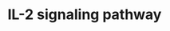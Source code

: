 ---
annotations:
- id: PW:0000512
  parent: signaling pathway
  type: Pathway Ontology
  value: Interleukin mediated signaling pathway
- id: PW:0000907
  parent: signaling pathway
  type: Pathway Ontology
  value: interleukin-2 signaling pathway
authors:
- A.Pandey
- MaintBot
- Khanspers
- Mkutmon
- MartijnVanIersel
- AlexanderPico
- NetPath
- Christine Chichester
- Fehrhart
- Egonw
- Eweitz
description: IL-2 is a multifunctional cytokine with pleiotropic effects on several
  cells of the immune system. IL-2 was originally discovered as a T cell growth factor,
  but it was also found to have actions related to B cell proliferation, and cytolytic
  activity of natural killer cells. IL-2 also activates lymphokine activated killer
  cells. In contrast to its proliferative effects, IL-2 also has potent activity in
  a process known as activation-induced cell death. More recently, IL-2 was shown
  to promote tolerance through its effects on regulatory T cell development. IL-2
  clinically has anti-cancer effects as well as utility in supporting T cell numbers
  in HIV/AIDS. There are three classes of IL-2 receptors, binding IL-2 with low, intermediate,
  or high-affinity. The low affinity receptor (IL-2RÃŽÂ± alone) is not functional;
  signaling by IL-2 involves either the high affinity hetero-trimeric receptor containing
  IL-2RÃŽÂ±, IL-2RÃŽÂ² and the common cytokine receptor gamma chain (originally named
  IL-2RÃŽÂ³ and now generally denoted as ÃŽÂ³c) or the intermediate affinity heterodimeric
  receptor composed of IL-2RÃŽÂ² and ÃŽÂ³c. IL-2 stimulation induces the activation
  of the Janus family tyrosine kinases JAK1 and JAK3, which associate with IL-2RÃŽÂ²
  and ÃŽÂ³c, respectively. These kinases in turn phosphorylate IL-2RÃŽÂ² and induce
  tyrosine phosphorylation of STATs (signal transducers and activators of transcription)
  and various other downstream targets. The downstream signaling pathways activated
  by IL-2 also involves mitogen-activated protein kinase and phosphoinositide 3-kinase
  signaling modules, leading to both mitogenic and anti-apoptotic signals. Please
  access this pathway at [http://www.netpath.org/netslim/IL_2_pathway.html NetSlim]
  database. NetPath is a collaborative project between PandeyLab at Johns Hopkins
  University (http://pandeylab.igm.jhmi.edu) and the Institute of Bioinformatics (http://www.ibioinformatics.org).
  If you use this pathway, please cite the NetPath website until the pathway is published.
last-edited: 2021-12-23
ndex: 27703bb3-8b60-11eb-9e72-0ac135e8bacf
organisms:
- Homo sapiens
redirect_from:
- /index.php/Pathway:WP49
- /instance/WP49
revision: null
schema-jsonld:
- '@context': https://schema.org/
  '@id': https://wikipathways.github.io/pathways/WP49.html
  '@type': Dataset
  creator:
    '@type': Organization
    name: WikiPathways
  description: IL-2 is a multifunctional cytokine with pleiotropic effects on several
    cells of the immune system. IL-2 was originally discovered as a T cell growth
    factor, but it was also found to have actions related to B cell proliferation,
    and cytolytic activity of natural killer cells. IL-2 also activates lymphokine
    activated killer cells. In contrast to its proliferative effects, IL-2 also has
    potent activity in a process known as activation-induced cell death. More recently,
    IL-2 was shown to promote tolerance through its effects on regulatory T cell development.
    IL-2 clinically has anti-cancer effects as well as utility in supporting T cell
    numbers in HIV/AIDS. There are three classes of IL-2 receptors, binding IL-2 with
    low, intermediate, or high-affinity. The low affinity receptor (IL-2RÃŽÂ± alone)
    is not functional; signaling by IL-2 involves either the high affinity hetero-trimeric
    receptor containing IL-2RÃŽÂ±, IL-2RÃŽÂ² and the common cytokine receptor gamma
    chain (originally named IL-2RÃŽÂ³ and now generally denoted as ÃŽÂ³c) or the intermediate
    affinity heterodimeric receptor composed of IL-2RÃŽÂ² and ÃŽÂ³c. IL-2 stimulation
    induces the activation of the Janus family tyrosine kinases JAK1 and JAK3, which
    associate with IL-2RÃŽÂ² and ÃŽÂ³c, respectively. These kinases in turn phosphorylate
    IL-2RÃŽÂ² and induce tyrosine phosphorylation of STATs (signal transducers and
    activators of transcription) and various other downstream targets. The downstream
    signaling pathways activated by IL-2 also involves mitogen-activated protein kinase
    and phosphoinositide 3-kinase signaling modules, leading to both mitogenic and
    anti-apoptotic signals. Please access this pathway at [http://www.netpath.org/netslim/IL_2_pathway.html
    NetSlim] database. NetPath is a collaborative project between PandeyLab at Johns
    Hopkins University (http://pandeylab.igm.jhmi.edu) and the Institute of Bioinformatics
    (http://www.ibioinformatics.org). If you use this pathway, please cite the NetPath
    website until the pathway is published.
  keywords:
  - AKT1
  - BCL2
  - CBL
  - CCND2
  - CISH
  - CRKL
  - FOS
  - FOXO3A
  - FYN
  - GAB2
  - GRB2
  - HRAS
  - IL2
  - IL2RA
  - IL2RB
  - IL2RG
  - JAK1
  - JAK3
  - JUN
  - LCK
  - MAP2K1
  - MAP2K2
  - MAPK1
  - MAPK3
  - MTOR
  - MYC
  - NMI
  - PIK3R1
  - PTK2B
  - PTPN11
  - RAF1
  - RPS6
  - RPS6KB1
  - RPS6KB2
  - SHC1
  - SOCS3
  - SOS1
  - STAT1
  - STAT3
  - STAT5A
  - STAT5B
  - SYK
  license: CC0
  name: IL-2 signaling pathway
seo: CreativeWork
title: IL-2 signaling pathway
wpid: WP49
---